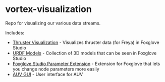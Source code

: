 # vortex-visualization
Repo for visualizing our various data streams.

Includes:
- [Thruster Visualization](./thruster-visualization/README.md) - Visualizes thruster data (for Freya) in Foxglove Studio
- [URDF Models](./urdf-models/README.md) - Collection of 3D models that can be seen in Foxglove Studio
- [Foxglove Studio Parameter Extension](./foxglove-extensions/parameter-slider-extension/README.md) - Extension for Foxglove that lets you change node parameters more easily
- [AUV GUI](./auv_gui/README.md) - User interface for AUV
